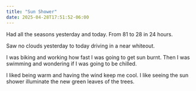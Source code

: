 ```yaml
---
title: "Sun Shower"
date: 2025-04-28T17:51:52-06:00
---
```

Had all the seasons yesterday and today. From 81 to 28 in 24 hours. 

Saw no clouds yesterday to today driving in a near whiteout.

I was biking and working how fast I was going to get sun burnt. Then I was swimming and wondering if I was going to be chilled. 

I liked being warm and having the wind keep me cool. I like seeing the sun shower illuminate the new green leaves of the trees. 

